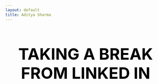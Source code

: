 ```yaml
---
layout: default
title: Aditya Sharma
---
```


<html lang="en">
<head>
  <meta charset="utf-8">


  <meta name="description" content="The HTML5 Herald">
  <meta name="author" content="SitePoint">


</head>

<body>
 
  <h1 style="color:black; font-size:50px; text-align: center;">TAKING A BREAK FROM LINKED IN</h1>
</body>
</html>
